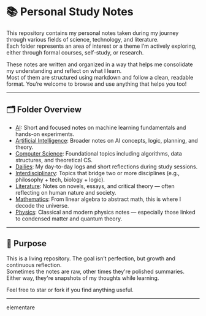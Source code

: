 # 📚 Personal Study Notes

This repository contains my personal notes taken during my journey through various fields of science, technology, and literature.  
Each folder represents an area of interest or a theme I’m actively exploring, either through formal courses, self-study, or research.

These notes are written and organized in a way that helps me consolidate my understanding and reflect on what I learn.  
Most of them are structured using markdown and follow a clean, readable format. You’re welcome to browse and use anything that helps you too!

---

## 🗂️ Folder Overview

- [AI](./AI): Short and focused notes on machine learning fundamentals and hands-on experiments.
- [Artificial Intelligence](./Artificial%20Intelligence): Broader notes on AI concepts, logic, planning, and theory.
- [Computer Science](./Computer%20Science): Foundational topics including algorithms, data structures, and theoretical CS.
- [Dailies](./Dailies): My day-to-day logs and short reflections during study sessions.
- [Interdisciplinary](./Interdisciplinary): Topics that bridge two or more disciplines (e.g., philosophy + tech, biology + logic).
- [Literature](./Literature): Notes on novels, essays, and critical theory — often reflecting on human nature and society.
- [Mathematics](./Mathematics): From linear algebra to abstract math, this is where I decode the universe.
- [Physics](./Physics): Classical and modern physics notes — especially those linked to condensed matter and quantum theory.

---

## 🧠 Purpose

This is a living repository. The goal isn’t perfection, but growth and continuous reflection.  
Sometimes the notes are raw, other times they're polished summaries. Either way, they're snapshots of my thoughts while learning.

Feel free to star or fork if you find anything useful.

---
elementare
